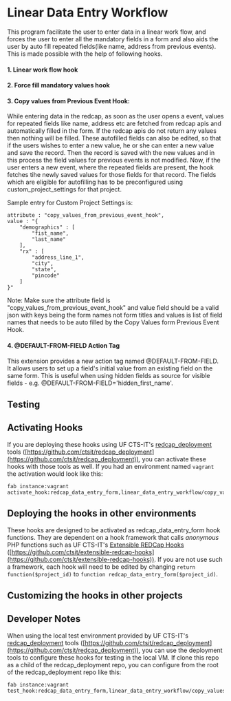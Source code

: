 # Linear Data Entry Workflow

This program facilitate the user to enter data in a linear work flow, and forces the user to enter all the mandatory fields in a form and also aids the user by auto fill repeated fields(like name, address from previous events). This is made possible with the help of following hooks.

#### 1. Linear work flow hook


#### 2. Force fill mandatory values hook


#### 3. Copy values from Previous Event Hook:

 While entering data in the redcap, as soon as the user opens a event, values for repeated fields like name, address etc are fetched from redcap apis and automatically filled in the form. If the redcap apis do not return any values then nothing will be filled. These autofilled fields can also be edited, so that if the users wishes to enter a new value, he or she can enter a new value and save the record. Then the record is saved with the new values and in this process the field values for previous events is not modified. Now, if the user enters a new event, where the repeated fields are present, the hook fetches tihe newly saved values for those fields for that record.
The fields which are eligible for autofilling has to be preconfigured using custom_project_settings for that project.

Sample entry for Custom Project Settings is:

	attribute : "copy_values_from_previous_event_hook",
	value : "{
		"demographics" : [
			"fist_name",
			"last_name"
		],
		"rx" : [
			"address_line_1",
			"city",
			"state",
			"pincode"
		]
	}"

 Note: Make sure the attribute field is "copy_values_from_previous_event_hook" and value field should be a valid json with keys being the form names not form titles and values is list of field names that needs to be auto filled by the Copy Values form Previous Event Hook.

#### 4. @DEFAULT-FROM-FIELD Action Tag

This extension provides a new action tag named @DEFAULT-FROM-FIELD. It allows users to set up a field's initial value from an existing field on the same form. This is useful when using hidden fields as source for visible fields - e.g. @DEFAULT-FROM-FIELD='hidden_first_name'.

## Testing

## Activating Hooks
If you are deploying these hooks using UF CTS-IT's [redcap_deployment](https://github.com/ctsit/redcap_deployment) tools ([https://github.com/ctsit/redcap_deployment](https://github.com/ctsit/redcap_deployment)), you can activate these hooks with those tools as well.  If you had an environment named `vagrant` the activation would look like this:



	fab instance:vagrant activate_hook:redcap_data_entry_form,linear_data_entry_workflow/copy_values_from_previous_event.php


## Deploying the hooks in other environments
These hooks are designed to be activated as redcap_data_entry_form hook functions. They are dependent on a hook framework that calls _anonymous_ PHP functions such as UF CTS-IT's [Extensible REDCap Hooks](https://github.com/ctsit/extensible-redcap-hooks) ([https://github.com/ctsit/extensible-redcap-hooks](https://github.com/ctsit/extensible-redcap-hooks)).  If you are not use such a framework, each hook will need to be edited by changing `return function($project_id)` to `function redcap_data_entry_form($project_id)`.


## Customizing the hooks in other projects



## Developer Notes

When using the local test environment provided by UF CTS-IT's [redcap_deployment](https://github.com/ctsit/redcap_deployment) tools ([https://github.com/ctsit/redcap_deployment](https://github.com/ctsit/redcap_deployment)), you can use the deployment tools to configure these hooks for testing in the local VM.  If clone this repo as a child of the redcap_deployment repo, you can configure from the root of the redcap_deployment repo like this:



	fab instance:vagrant test_hook:redcap_data_entry_form,linear_data_entry_workflow/copy_values_from_previous_event.php
